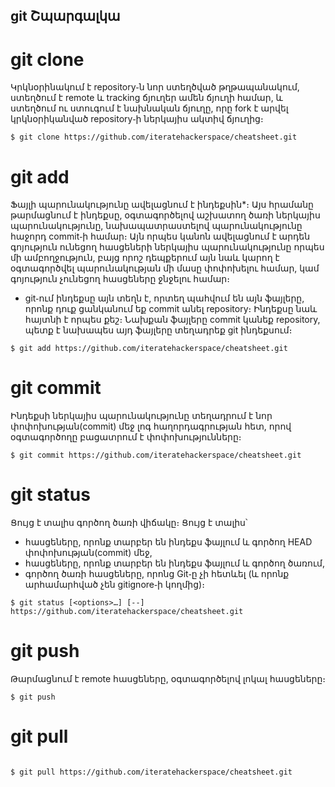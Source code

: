 git Շպարգալկա
-------------

# git clone

Կրկնօրինակում է repository֊ն նոր ստեղծված թղթապանակում, ստեղծում է remote և tracking ճյուղեր ամեն ճյուղի համար, և ստեղծում ու ստուգում է նախնական ճյուղը, որը fork է արվել կրկնօրիկանված repository֊ի ներկայիս ակտիվ ճյուղից։


```shell
$ git clone https://github.com/iteratehackerspace/cheatsheet.git
```

# git add

Ֆայլի պարունակությունը ավելացնում է ինդեքսին*։
Այս հրամանը թարմացնում է ինդեքսը, օգտագործելով աշխատող ծառի ներկայիս պարունակությունը, նախապատրաստելով պարունակությունը հաջորդ commit֊ի համար։ Այն որպես կանոն ավելացնում է արդեն գոյություն ունեցող հասցեների ներկայիս պարունակությունը որպես մի ամբողջություն, բայց որոշ դեպքերում այն նաև կարող է օգտագործվել պարունակության մի մասը փոփոխելու համար, կամ գոյություն չունեցող հասցեները ջնջելու համար։
* git֊ում ինդեքսը այն տեղն է, որտեղ պահվում են այն ֆայլերը, որոնք դուք ցանկանում եք commit անել repository։ Ինդեքսը նաև հայտնի է որպես քեշ։ Նախքան ֆայլերը commit կանեք repository, պետք է նախապես այդ ֆայլերը տեղադրեք git ինդեքսում։

```shell
$ git add https://github.com/iteratehackerspace/cheatsheet.git
```

# git commit

Ինդեքսի ներկայիս պարունակությունը տեղադրում է նոր փոփոխության(commit) մեջ լոգ հաղորդագրության հետ, որով օգտագործողը բացատրում է փոփոխությունները։

``` shell
$ git commit https://github.com/iteratehackerspace/cheatsheet.git
```

# git status

Ցույց է տալիս գործող ծառի վիճակը։
Ցույց է տալիս՝
 - հասցեները, որոնք տարբեր են ինդեքս ֆայլում և գործող HEAD փոփոխության(commit) մեջ,
 - հասցեները, որոնք տարբեր են ինդեքս ֆայլում և գործող ծառում,
 - գործող ծառի հասցեները, որոնց Git֊ը չի հետևել (և որոնք արհամարհված չեն gitignore֊ի կողմից)։

``` shell
$ git status [<options>…​] [--] https://github.com/iteratehackerspace/cheatsheet.git
```

# git push

Թարմացնում է remote հասցեները, օգտագործելով լոկալ հասցեները։

``` shell
$ git push
```

# git pull

```github.com ից վերցնում է ուրշի կողմից փոփոխած ֆայլը և այդ փոփոխությունները ավելացնում է մեր ֆայլին։
```

```shell
$ git pull https://github.com/iteratehackerspace/cheatsheet.git
```
